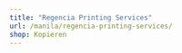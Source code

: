 ```yaml
---
title: "Regencia Printing Services"
url: /manila/regencia-printing-services/
shop: Kopieren
---
```

